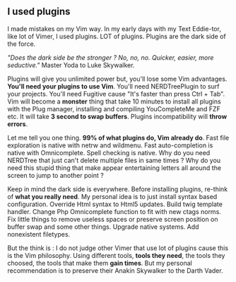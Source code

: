 
## I used plugins

I made mistakes on my Vim way. In my early days with my Text Eddie-tor, like lot of Vimer, I used plugins. LOT of plugins. Plugins are the dark side of the force.

<em>"Does the dark side be the stronger ? No, no, no. Quicker, easier, more seductive."</em> Master Yoda to Luke Skywalker.

Plugins will give you unlimited power but, you'll lose some Vim advantages. <strong>You'll need your plugins to use Vim</strong>. You'll need NERDTreePlugin to surf your projects. You'll need Fugitive cause "It's faster than press Ctrl + Tab". Vim will become a <strong>monster</strong> thing that take 10 minutes to install all plugins with the Plug manager, installing and compiling YouCompleteMe and FZF etc. It will take <strong>3 second to swap buffers</strong>. Plugins incompatibility will <strong>throw errors</strong>.

Let me tell you one thing. <strong>99% of what plugins do, Vim already do</strong>. Fast file exploration is native with netrw and wildmenu. Fast auto-completion is native with Omnicomplete. Spell checking is native. Why do you need NERDTree that just can't delete multiple files in same times ? Why do you need this stupid thing that make appear entertaining letters all around the screen to jump to another point ?

Keep in mind the dark side is everywhere. Before installing plugins, re-think of <strong>what you really need</strong>.
My personal idea is to just install syntax based configuration. Override Html syntax to Html5 updates. Build twig template handler. Change Php Omnicomplete function to fit with new ctags norms. Fix little things to remove useless spaces or preserve screen position on buffer swap and some other things. Upgrade native systems. Add nonexistent filetypes.

But the think is : I do not judge other Vimer that use lot of plugins cause this is the Vim philosophy. Using different tools, <strong>tools they need</strong>, the tools they choosed, the tools that make them <strong>gain times</strong>. But my personal recommendation is to preserve their Anakin Skywalker to the Darth Vader.
